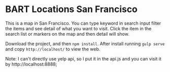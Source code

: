 # BART Locations San Francisco

This is a map in San Francisco. You can type keyword in search input filter the items and see detail of what you want to visit. Click the item in the search list or markers on the map and then detail will show. 

Download the project, and then `npm install`. After install running `gulp serve` and copy `http://localhost/` to view the web.


Note:
I can't directly use yelp api, so I put it in the api.js and you can visit it by http://localhost:8888;



